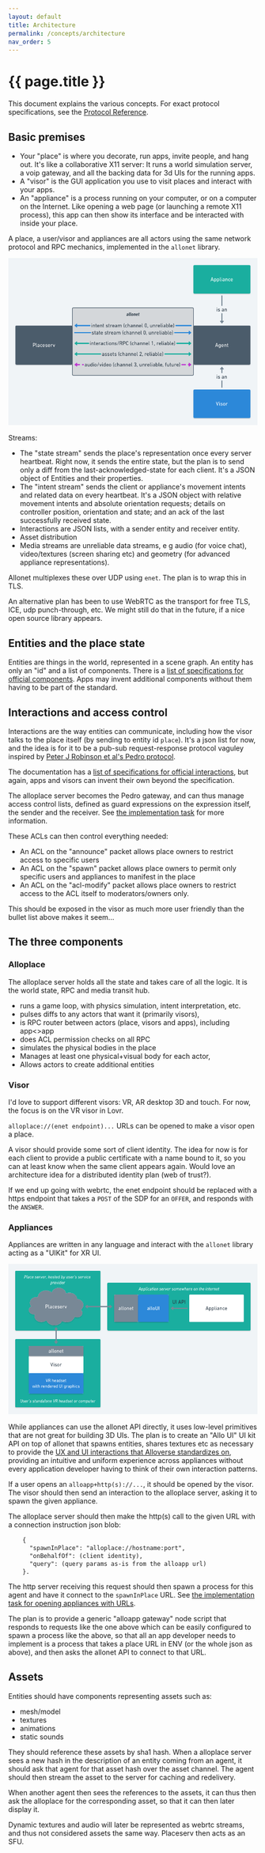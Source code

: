 ```yaml
---
layout: default
title: Architecture
permalink: /concepts/architecture
nav_order: 5
---
```


# {{ page.title }}

This document explains the various concepts. For exact protocol specifications,
see the [Protocol Reference](/protocol-reference).

## Basic premises

- Your "place" is where you decorate, run apps, invite people, and
  hang out. It's like a collaborative X11 server: It runs a world simulation
  server, a voip gateway, and all the backing data for 3d UIs for
  the running apps.
- A "visor" is the GUI application you use to visit places and interact
  with your apps.
- An "appliance" is a process running on your computer, or on a computer
  on the Internet. Like opening a web page (or launching a remote X11
  process), this app can then show its interface and be interacted with
  inside your place.

A place, a user/visor and appliances are all actors using the same network
protocol and RPC mechanics, implemented in the `allonet` library.

![allonet](/assets/images/allonet.png)

Streams:

- The "state stream" sends the place's representation once every
  server heartbeat. Right now, it sends the entire state, but the plan is
  to send only a diff from the last-acknowledged-state for each client. It's
  a JSON object of Entities and their properties.
- The "intent stream" sends the client or appliance's movement intents and
  related data on every heartbeat. It's a JSON object with relative movement
  intents and absolute orientation requests; details on controller position,
  orientation and state; and an ack of the last successfully received state.
- Interactions are JSON lists, with a sender entity and receiver entity.
- Asset distribution
- Media streams are unreliable data streams, e g audio (for voice chat), video/textures (screen sharing etc) and geometry (for advanced appliance representations).

Allonet multiplexes these over UDP using `enet`. The plan is to wrap this in TLS.

An alternative plan has been to use WebRTC as the transport for free TLS, ICE, udp punch-through, etc. We might still do that in the future, if a nice open source library appears.

## Entities and the place state

Entities are things in the world, represented in a scene graph. An entity has only an "id" and a list of components. There is a [list of specifications for official components](/components). Apps may invent additional components without them having to be part of the standard.

## Interactions and access control

Interactions are the way entities can communicate, including how the visor
talks to the place itself (by sending to entity id `place`).
It's a json list for now, and the idea is for it to be a pub-sub
request-response protocol vaguley inspired by [Peter J Robinson et al's
Pedro protocol](http://www.doc.ic.ac.uk/~klc/pedro.pdf).

The documentation has a [list of specifications for official interactions](/protocol-reference/interactions),
but again, apps and visors can invent their own beyond the specification.

The alloplace server becomes the Pedro gateway, and can thus manage access control lists,
defined as guard expressions on the expression itself, the sender and the receiver.
See [the implementation task](https://github.com/alloverse/alloplace/issues/2)
for more information.

These ACLs can then control everything needed:

- An ACL on the "announce" packet allows place owners to restrict access to
  specific users
- An ACL on the "spawn" packet allows place owners to permit only specific
  users and appliances to manifest in the place
- An ACL on the "acl-modify" packet allows place owners to restrict access
  to the ACL itself to moderators/owners only.

This should be exposed in the visor as much more user friendly than the
bullet list above makes it seem...

## The three components

### Alloplace

The alloplace server holds all the state and takes care of all the logic. It is
the world state, RPC and media transit hub.

- runs a game loop, with physics simulation, intent interpretation, etc.
- pulses diffs to any actors that want it (primarily visors),
- is RPC router between actors (place, visors and apps), including app<>app
- does ACL permission checks on all RPC
- simulates the physical bodies in the place
- Manages at least one physical+visual body for each actor,
- Allows actors to create additional entities

### Visor

I'd love to support different visors: VR, AR desktop 3D and touch. For now,
the focus is on the VR visor in Lovr.

`alloplace://(enet endpoint)...` URLs can be opened to make a visor
open a place.

A visor should provide some sort of client identity. The idea for now is for
each client to provide a public certificate with a name bound to it, so you
can at least know when the same client appears again. Would love an architecture
idea for a distributed identity plan (web of trust?).

If we end up going with webrtc, the enet endpoint should be replaced with a https
endpoint that takes a `POST` of the SDP for an `OFFER`, and responds with the `ANSWER`.

### Appliances

Appliances are written in any language and interact with the `allonet` library
acting as a "UIKit" for XR UI.

![alloui](/assets/images/alloui.png)

While appliances can use the allonet API directly, it uses low-level primitives
that are not great for building 3D UIs. The plan is to create an "Allo UI" UI kit
API on top of allonet that spawns entities, shares textures etc as necessary
to provide the [UX and UI interactions that Alloverse standardizes on](writing-apps-with-alloUI),
providing an intuitive and uniform experience across appliances without every
application developer having to think of their own interaction patterns.

If a user opens an `alloapp+http(s)://...`, it should be opened by the visor.
The visor should then send an interaction to the alloplace server, asking it
to spawn the given appliance.

The alloplace server should then make the http(s) call to the given URL with a
connection instruction json blob:

```json-doc
    {
      "spawnInPlace": "alloplace://hostname:port",
      "onBehalfOf": (client identity),
      "query": (query params as-is from the alloapp url)
    }.
```

The http server receiving this request should then spawn a process for this
agent and have it connect to the `spawnInPlace` URL. See [the implementation
task for opening appliances with
URLs](https://github.com/alloverse/alloplace/issues/8).

The plan is to provide a generic "alloapp gateway" node script that responds to
requests like the one above which can be easily configured to spawn a process
like the above, so that all an app developer needs to implement is a process that
takes a place URL in ENV (or the whole json as above), and then asks the allonet
API to connect to that URL.

## Assets

Entities should have components representing assets such as:

- mesh/model
- textures
- animations
- static sounds

They should reference these assets by sha1 hash. When a alloplace server sees a new
hash in the description of an entity coming from an agent, it should ask that
agent for that asset hash over the asset channel. The agent should then stream
the asset to the server for caching and redelivery.

When another agent then sees the references to the assets, it can thus then
ask the alloplace for the corresponding asset, so that it can then later display
it.

Dynamic textures and audio will later be represented as webrtc streams, and thus
not considered assets the same way. Placeserv then acts as an SFU.
